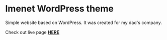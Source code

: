 # Imenet WordPress theme

Simple website based on WordPress. It was created for my dad's company.

Check out live page [**HERE**](http://imenet.pl/)
